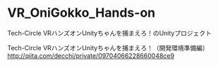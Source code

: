 # VR_OniGokko_Hands-on
Tech-Circle VRハンズオンUnityちゃんを捕まえろ！のUnityプロジェクト

Tech-Circle VRハンズオンUnityちゃんを捕まえろ！（開発環境準備編）
http://qiita.com/decchi/private/09704066228660048ce9

